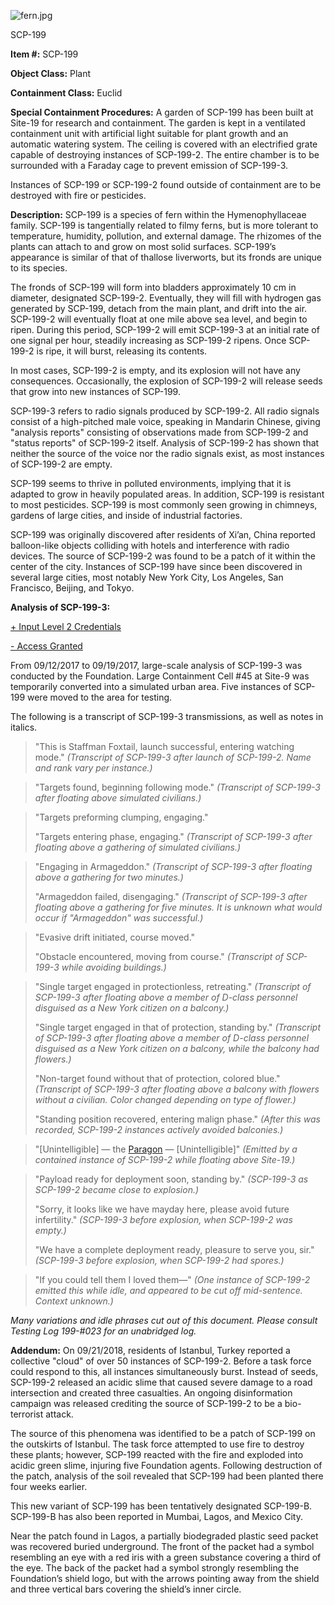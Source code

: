 ![fern.jpg](http://scp-wiki.wdfiles.com/local--files/scp-199/fern.jpg)

SCP-199

**Item #:** SCP-199

**Object Class:** Plant

**Containment Class:** Euclid

**Special Containment Procedures:** A garden of SCP-199 has been built at Site-19 for research and containment. The garden is kept in a ventilated containment unit with artificial light suitable for plant growth and an automatic watering system. The ceiling is covered with an electrified grate capable of destroying instances of SCP-199-2. The entire chamber is to be surrounded with a Faraday cage to prevent emission of SCP-199-3.

Instances of SCP-199 or SCP-199-2 found outside of containment are to be destroyed with fire or pesticides.

**Description:** SCP-199 is a species of fern within the Hymenophyllaceae family. SCP-199 is tangentially related to filmy ferns, but is more tolerant to temperature, humidity, pollution, and external damage. The rhizomes of the plants can attach to and grow on most solid surfaces. SCP-199’s appearance is similar of that of thallose liverworts, but its fronds are unique to its species.

The fronds of SCP-199 will form into bladders approximately 10 cm in diameter, designated SCP-199-2. Eventually, they will fill with hydrogen gas generated by SCP-199, detach from the main plant, and drift into the air. SCP-199-2 will eventually float at one mile above sea level, and begin to ripen. During this period, SCP-199-2 will emit SCP-199-3 at an initial rate of one signal per hour, steadily increasing as SCP-199-2 ripens. Once SCP-199-2 is ripe, it will burst, releasing its contents.

In most cases, SCP-199-2 is empty, and its explosion will not have any consequences. Occasionally, the explosion of SCP-199-2 will release seeds that grow into new instances of SCP-199.

SCP-199-3 refers to radio signals produced by SCP-199-2. All radio signals consist of a high-pitched male voice, speaking in Mandarin Chinese, giving "analysis reports" consisting of observations made from SCP-199-2 and "status reports" of SCP-199-2 itself. Analysis of SCP-199-2 has shown that neither the source of the voice nor the radio signals exist, as most instances of SCP-199-2 are empty.

SCP-199 seems to thrive in polluted environments, implying that it is adapted to grow in heavily populated areas. In addition, SCP-199 is resistant to most pesticides. SCP-199 is most commonly seen growing in chimneys, gardens of large cities, and inside of industrial factories.

SCP-199 was originally discovered after residents of Xi’an, China reported balloon-like objects colliding with hotels and interference with radio devices. The source of SCP-199-2 was found to be a patch of it within the center of the city. Instances of SCP-199 have since been discovered in several large cities, most notably New York City, Los Angeles, San Francisco, Beijing, and Tokyo.

**Analysis of SCP-199-3:**

[+ Input Level 2 Credentials](javascript:;)

[\- Access Granted](javascript:;)

From 09/12/2017 to 09/19/2017, large-scale analysis of SCP-199-3 was conducted by the Foundation. Large Containment Cell #45 at Site-9 was temporarily converted into a simulated urban area. Five instances of SCP-199 were moved to the area for testing.

The following is a transcript of SCP-199-3 transmissions, as well as notes in italics.

> "This is Staffman Foxtail, launch successful, entering watching mode." _(Transcript of SCP-199-3 after launch of SCP-199-2. Name and rank vary per instance.)_

> "Targets found, beginning following mode." _(Transcript of SCP-199-3 after floating above simulated civilians.)_

> "Targets preforming clumping, engaging."
> 
> "Targets entering phase, engaging." _(Transcript of SCP-199-3 after floating above a gathering of simulated civilians.)_

> "Engaging in Armageddon." _(Transcript of SCP-199-3 after floating above a gathering for two minutes.)_
> 
> "Armageddon failed, disengaging." _(Transcript of SCP-199-3 after floating above a gathering for five minutes. It is unknown what would occur if "Armageddon" was successful.)_

> "Evasive drift initiated, course moved."
> 
> "Obstacle encountered, moving from course." _(Transcript of SCP-199-3 while avoiding buildings.)_

> "Single target engaged in protectionless, retreating." _(Transcript of SCP-199-3 after floating above a member of D-class personnel disguised as a New York citizen on a balcony.)_
> 
> "Single target engaged in that of protection, standing by." _(Transcript of SCP-199-3 after floating above a member of D-class personnel disguised as a New York citizen on a balcony, while the balcony had flowers.)_
> 
> "Non-target found without that of protection, colored blue." _(Transcript of SCP-199-3 after floating above a balcony with flowers without a civilian. Color changed depending on type of flower.)_
> 
> "Standing position recovered, entering malign phase." _(After this was recorded, SCP-199-2 instances actively avoided balconies.)_

> "\[Unintelligible\] — the [Paragon](/scp-3799) — \[Unintelligible\]" _(Emitted by a contained instance of SCP-199-2 while floating above Site-19.)_

> "Payload ready for deployment soon, standing by." _(SCP-199-3 as SCP-199-2 became close to explosion.)_
> 
> "Sorry, it looks like we have mayday here, please avoid future infertility." _(SCP-199-3 before explosion, when SCP-199-2 was empty.)_
> 
> "We have a complete deployment ready, pleasure to serve you, sir." _(SCP-199-3 before explosion, when SCP-199-2 had spores.)_

> "If you could tell them I loved them—" _(One instance of SCP-199-2 emitted this while idle, and appeared to be cut off mid-sentence. Context unknown.)_

_Many variations and idle phrases cut out of this document. Please consult Testing Log 199-#023 for an unabridged log._

**Addendum:** On 09/21/2018, residents of Istanbul, Turkey reported a collective "cloud" of over 50 instances of SCP-199-2. Before a task force could respond to this, all instances simultaneously burst. Instead of seeds, SCP-199-2 released an acidic slime that caused severe damage to a road intersection and created three casualties. An ongoing disinformation campaign was released crediting the source of SCP-199-2 to be a bio-terrorist attack.

The source of this phenomena was identified to be a patch of SCP-199 on the outskirts of Istanbul. The task force attempted to use fire to destroy these plants; however, SCP-199 reacted with the fire and exploded into acidic green slime, injuring five Foundation agents. Following destruction of the patch, analysis of the soil revealed that SCP-199 had been planted there four weeks earlier.

This new variant of SCP-199 has been tentatively designated SCP-199-B. SCP-199-B has also been reported in Mumbai, Lagos, and Mexico City.

Near the patch found in Lagos, a partially biodegraded plastic seed packet was recovered buried underground. The front of the packet had a symbol resembling an eye with a red iris with a green substance covering a third of the eye. The back of the packet had a symbol strongly resembling the Foundation’s shield logo, but with the arrows pointing away from the shield and three vertical bars covering the shield’s inner circle.